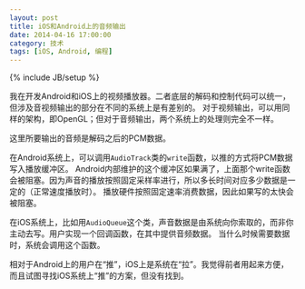```yaml
---
layout: post
title: iOS和Android上的音频输出
date: 2014-04-16 17:00:00
category: 技术
tags: [iOS, Android, 编程]
---
```

{% include JB/setup %}

我在开发Android和iOS上的视频播放器。二者底层的解码和控制代码可以统一，但涉及音视频输出的部分在不同的系统上是有差别的。
对于视频输出，可以用同样的架构，即OpenGL；但对于音频输出，两个系统上的处理则完全不一样。

<!--more-->
这里所要输出的音频是解码之后的PCM数据。

在Android系统上，可以调用`AudioTrack`类的`write`函数，以推的方式将PCM数据写入播放缓冲区。
Android内部维护的这个缓冲区如果满了，上面那个write函数会被阻塞。因为声音的播放按照固定采样率进行，所以多长时间对应多少数据是一定的（正常速度播放时）。
播放硬件按照固定速率消费数据，因此如果写的太快会被阻塞。

在iOS系统上，比如用`AudioQueue`这个类，声音数据是由系统向你索取的，而非你主动去写。用户实现一个回调函数，在其中提供音频数据。
当什么时候需要数据时，系统会调用这个函数。

相对于Android上的用户在“推”，iOS上是系统在“拉”。我觉得前者用起来方便，而且试图寻找iOS系统上“推”的方案，但没有找到。